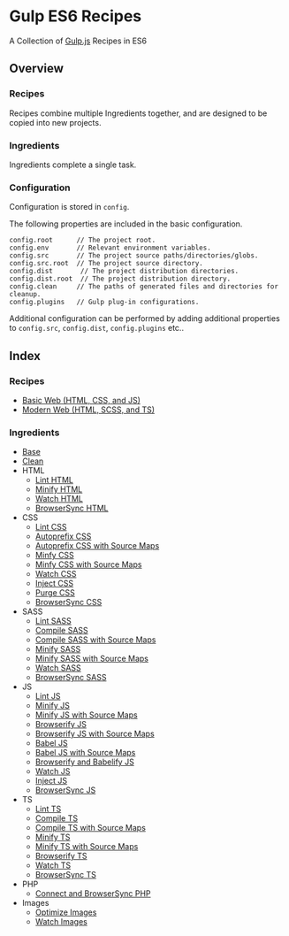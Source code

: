 Gulp ES6 Recipes
================================================================================

A Collection of [Gulp.js](https://gulpjs.com/) Recipes in ES6

Overview
--------------------------------------------------------------------------------

### Recipes

Recipes combine multiple Ingredients together, and are designed to be copied into new projects.

### Ingredients

Ingredients complete a single task.

### Configuration

Configuration is stored in `config`.

The following properties are included in the basic configuration.
```javscript
config.root      // The project root.
config.env       // Relevant environment variables.
config.src       // The project source paths/directories/globs.
config.src.root  // The project source directory.
config.dist       // The project distribution directories.
config.dist.root  // The project distribution directory.
config.clean     // The paths of generated files and directories for cleanup.
config.plugins   // Gulp plug-in configurations.
```

Additional configuration can be performed by adding additional properties to
`config.src`, `config.dist`, `config.plugins` etc..

Index
--------------------------------------------------------------------------------

### Recipes

- [Basic Web (HTML, CSS, and JS)]()
- [Modern Web (HTML, SCSS, and TS)]()

### Ingredients

- [Base](ingredients/base)
- [Clean](ingredients/clean)
- HTML
	- [Lint HTML](ingredients/html/lint-html)
	- [Minify HTML](ingredients/html/minify-html)
	- [Watch HTML](ingredients/html/watch-html)
	- [BrowserSync HTML](ingredients/html/browsersync-html)
- CSS
	- [Lint CSS](ingredients/css/lint-css)
	- [Autoprefix CSS](ingredients/css/autoprefix-css)
	- [Autoprefix CSS with Source Maps](ingredients/css/autoprefix-css-source-maps)
	- [Minfy CSS](ingredients/css/minify-css)
	- [Minfy CSS with Source Maps](ingredients/css/minify-css-source-maps)
	- [Watch CSS](ingredients/css/watch-css)
	- [Inject CSS](ingredients/css/inject-css)
	- [Purge CSS](ingredients/css/purge-css)
	- [BrowserSync CSS](ingredients/css/browsersync-css)
- SASS
	- [Lint SASS](ingredients/sass/lint-sass)
	- [Compile SASS](ingredients/sass/compile-sass)
	- [Compile SASS with Source Maps](ingredients/sass/compile-sass-source-maps)
	- [Minify SASS](ingredients/sass/minify-sass)
	- [Minify SASS with Source Maps](ingredients/sass/minify-sass-source-maps)
	- [Watch SASS](ingredients/sass/watch-sass)
	- [BrowserSync SASS](ingredients/sass/browsersync-sass)
- JS
	- [Lint JS](ingredients/js/lint-js)
	- [Minify JS](ingredients/js/minify-js)
	- [Minify JS with Source Maps](ingredients/js/minify-js-source-maps)
	- [Browserify JS](ingredients/js/browserify-js)
	- [Browserify JS with Source Maps](ingredients/js/browserify-js-source-maps)
	- [Babel JS](ingredients/js/babel-js)
	- [Babel JS with Source Maps](ingredients/js/babel-js-source-maps)
	- [Browserify and Babelify JS]()
	- [Watch JS]()
	- [Inject JS](ingredients/js/inject-js)
	- [BrowserSync JS]()
- TS
	- [Lint TS]()
	- [Compile TS]()
	- [Compile TS with Source Maps]()
	- [Minify TS]()
	- [Minify TS with Source Maps]()
	- [Browserify TS]()
	- [Watch TS]()
	- [BrowserSync TS]()
- PHP
	- [Connect and BrowserSync PHP]()
- Images
	- [Optimize Images]()
	- [Watch Images]()
